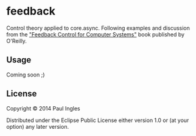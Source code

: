 # feedback

Control theory applied to core.async. Following examples and discussion from the ["Feedback Control for Computer Systems"](http://shop.oreilly.com/product/0636920028970.do) book published by O'Reilly.

## Usage

Coming soon ;)

## License

Copyright © 2014 Paul Ingles

Distributed under the Eclipse Public License either version 1.0 or (at
your option) any later version.
